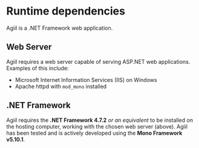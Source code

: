# Runtime dependencies
Agiil is a .NET Framework web application.

## Web Server
Agiil requires a web server capable of serving ASP.NET web applications. Examples of this include:

* Microsoft Internet Information Services (IIS) on Windows
* Apache httpd with `mod_mono` installed

## .NET Framework
Agiil requires the **.NET Framework 4.7.2** *or an equivalent* to be installed on the hosting computer, working with the chosen web server (above). Agiil has been tested and is actively developed using the **Mono Framework v5.10.1**.